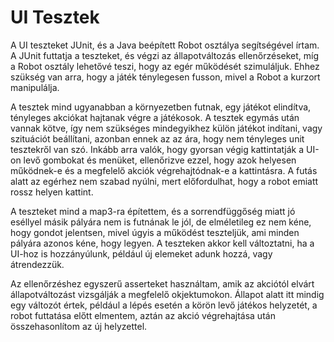 # UI Tesztek

A UI teszteket JUnit, és a Java beépített Robot osztálya segítségével írtam. A JUnit futtatja a teszteket, és végzi az állapotváltozás ellenőrzéseket, míg a Robot osztály lehetővé teszi, hogy az egér működését szimuláljuk. Ehhez szükség van arra, hogy a játék ténylegesen fusson, mivel a Robot a kurzort manipulálja.

A tesztek mind ugyanabban a környezetben futnak, egy játékot elindítva, tényleges akciókat hajtanak végre a játékosok. A tesztek egymás után vannak kötve, így nem szükséges mindegyikhez külön játékot indítani, vagy szituációt beállítani, azonban ennek az az ára, hogy nem tényleges unit tesztekről van szó. Inkább arra valók, hogy gyorsan végig kattintatják a UI-on levő gombokat és menüket, ellenőrizve ezzel, hogy azok helyesen működnek-e és a megfelelő akciók végrehajtódnak-e a kattintásra. A futás alatt az egérhez nem szabad nyúlni, mert előfordulhat, hogy a robot emiatt rossz helyen kattint.

A teszteket mind a map3-ra építettem, és a sorrendfüggőség miatt jó eséllyel másik pályára nem is futnának le jól, de elméletileg ez nem kéne, hogy gondot jelentsen, mivel úgyis a működést teszteljük, ami minden pályára azonos kéne, hogy legyen. A teszteken akkor kell változtatni, ha a UI-hoz is hozzányúlunk, például új elemeket adunk hozzá, vagy átrendezzük.

Az ellenőrzéshez egyszerű asserteket használtam, amik az akciótól elvárt állapotváltozást vizsgálják a megfelelő okjektumokon. Állapot alatt itt mindig egy változót értek, például a lépés esetén a körön levő játékos helyzetét, a robot futtatása előtt elmentem, aztán az akció végrehajtása után összehasonlítom az új helyzettel.

